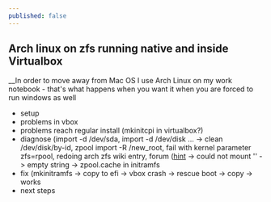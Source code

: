 ```yaml
---
published: false
---
```


## Arch linux on zfs running native and inside Virtualbox
__In order to move away from Mac OS I use Arch Linux on my work notebook - that's what happens when you want it when you are forced to run windows as well

- setup
- problems in vbox
- problems reach regular install (mkinitcpi in virtualbox?)
- diagnose (import -d /dev/sda, import -d /dev/disk ... -> clean /dev/disk/by-id, zpool import -R /new_root, fail with kernel parameter zfs=rpool, redoing arch zfs wiki entry, forum ([hint](https://bbs.archlinux.org/viewtopic.php?id=174720) -> could not mount '' -> empty string -> zpool.cache in initramfs
- fix (mkinitramfs -> copy to efi -> vbox crash -> rescue boot -> copy -> works
- next steps


